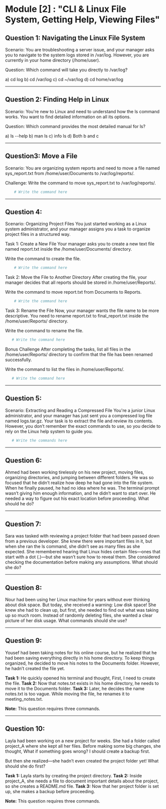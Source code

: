 # Module [2] : **"CLI & Linux File System, Getting Help, Viewing Files"**

## Question 1: Navigating the Linux File System

Scenario: 
You are troubleshooting a server issue, and your manager asks you to navigate to the system logs stored in /var/log. However, you are currently in your home directory (/home/user).

Question:
Which command will take you directly to /var/log?

a) cd log
b) cd /var/log
c) cd ~/var/log
d) cd home/var/log

--------------------------------------------------------------------------

## Question 2: Finding Help in Linux

Scenario:
You're new to Linux and need to understand how the ls command works. You want to find detailed information on all its options.

Question:
Which command provides the most detailed manual for ls?

a) ls --help
b) man ls
c) info ls
d) Both b and c

--------------------------------------------------------------------------

## Question3: Move a File

Scenario:
You are organizing system reports and need to move a file named sys_report.txt from /home/user/Documents to /var/log/reports/.

Challenge:
Write the command to move sys_report.txt to /var/log/reports/.
```bash
    # Write the command here
```
--------------------------------------------------------------------------
## Question 4: 

Scenario:
Organizing Project Files
You just started working as a Linux system administrator, and your manager assigns you a task to organize project files in a structured way.

Task 1: Create a New File
Your manager asks you to create a new text file named report.txt inside the /home/user/Documents/ directory.

Write the command to create the file.

```bash
    # Write the command here

```
Task 2: Move the File to Another Directory
After creating the file, your manager decides that all reports should be stored in /home/user/Reports/.

Write the command to move report.txt from Documents to Reports.
```bash
    # Write the command here

```

Task 3: Rename the File
Now, your manager wants the file name to be more descriptive. You need to rename report.txt to final_report.txt inside the /home/user/Reports/ directory.

 Write the command to rename the file.

 ```bash
    # Write the command here

```

Bonus Challenge 
After completing the tasks, list all files in the /home/user/Reports/ directory to confirm that the file has been renamed successfully.

Write the command to list the files in /home/user/Reports/.
 ```bash
    # Write the command here

```
--------------------------------------------------------------------------

## Question 5:

Scenario: Extracting and Reading a Compressed File
You're a junior Linux administrator, and your manager has just sent you a compressed log file named logs.tar.gz. Your task is to extract the file and review its contents. However, you don’t remember the exact commands to use, so you decide to rely on the Linux help system to guide you.
 ```bash
    # Write the commands here

```
--------------------------------------------------------------------------

## Question 6:

Ahmed had been working tirelessly on his new project, moving files, organizing directories, and jumping between different folders. He was so focused that he didn’t realize how deep he had gone into the file system. When he finally paused, he had no idea where he was. The terminal prompt wasn’t giving him enough information, and he didn’t want to start over. He needed a way to figure out his exact location before proceeding. What should he do?

---

## Question 7:

Sara was tasked with reviewing a project folder that had been passed down from a previous developer. She knew there were important files in it, but when she ran the ls command, she didn’t see as many files as she expected. She remembered hearing that Linux hides certain files—ones that start with a dot (.)—but she wasn’t sure how to reveal them. She considered checking the documentation before making any assumptions. What should she do?

---

## Question 8:

Nour had been using her Linux machine for years without ever thinking about disk space. But today, she received a warning: Low disk space! She knew she had to clean up, but first, she needed to find out what was taking up so much room. Instead of randomly deleting files, she wanted a clear picture of her disk usage. What commands should she use?

---

## Question 9:

Yousef had been taking notes for his online course, but he realized that he had been saving everything directly in his home directory. To keep things organized, he decided to move his notes to the Documents folder. However, he hadn’t created the file yet.

**Task 1:** He quickly opened his terminal and thought, First, I need to create the file.
**Task 2:** Now that notes.txt exists in his home directory, he needs to move it to the Documents folder.
**Task 3:** Later, he decides the name notes.txt is too vague. While moving the file, he renames it to meeting_notes.txt.

**Note:** This question requires three commands.

---

## Question 10:

Layla had been working on a new project for weeks. She had a folder called project_A where she kept all her files. Before making some big changes, she thought, What if something goes wrong? I should create a backup first.

But then she realized—she hadn’t even created the project folder yet!
What should she do first?

**Task 1:** Layla starts by creating the project directory.
**Task 2:** Inside project_A, she needs a file to document important details about the project, so she creates a README.md file.
**Task 3:** Now that her project folder is set up, she makes a backup before proceeding.

**Note:** This question requires three commands.